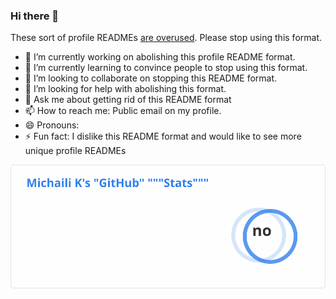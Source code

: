 ### Hi there 👋

These sort of profile READMEs [are overused](https://github.com/topics/github-config?o=desc&s=updated). Please stop using this format.

- 🔭 I’m currently working on abolishing this profile README format.
- 🌱 I’m currently learning to convince people to stop using this format.
- 👯 I’m looking to collaborate on stopping this README format.
- 🤔 I’m looking for help with abolishing this format.
- 💬 Ask me about getting rid of this README format
- 📫 How to reach me: Public email on my profile.
- 😄 Pronouns: 
- ⚡ Fun fact: I dislike this README format and would like to see more unique profile READMEs

![Totally real GitHub stats](stats.svg)